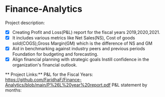 # Finance-Analytics

Project description:
- [x] Creating Profit and Loss(P&L) report for the fiscal years 2019,2020,2021.
- [x] It includes various metrics like Net Sales(NS), Cost of goods sold(COGS),Gross Margin(GM) which is the difference of NS and GM
- [x] Aid in benchmarking against industry peers and previous periods Foundation for budgeting and forecasting.
- [x] Align financial planning with strategic goals Instill confidence in the organization's financial outlook.

** Project Links:**
P&L for the Fiscal Years: https://github.com/FaridhaF/Finance-Analytics/blob/main/P%26L%20year%20report.pdf
P&L statement by months: 
